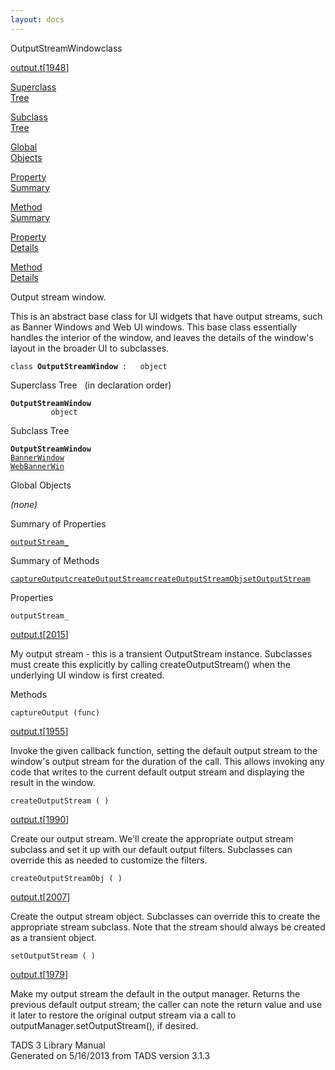 ```yaml
---
layout: docs
---
```

<span class="title">OutputStreamWindow</span><span class="type">class</span>

[output.t](../file/output.t.html)\[[1948](../source/output.t.html#1948)\]

[Superclass  
Tree](#_SuperClassTree_)

[Subclass  
Tree](#_SubClassTree_)

[Global  
Objects](#_ObjectSummary_)

[Property  
Summary](#_PropSummary_)

[Method  
Summary](#_MethodSummary_)

[Property  
Details](#_Properties_)

[Method  
Details](#_Methods_)



Output stream window.

This is an abstract base class for UI widgets that have output streams,
such as Banner Windows and Web UI windows. This base class essentially
handles the interior of the window, and leaves the details of the
window's layout in the broader UI to subclasses.

`class `**`OutputStreamWindow`**` :   object`



<span id="_SuperClassTree_"></span>



<span class="hdln">Superclass Tree</span>   (in declaration order)



**`OutputStreamWindow`**  
`         object`  
<span id="_SubClassTree_"></span>



<span class="hdln">Subclass Tree</span>  



**`OutputStreamWindow`**  
[`BannerWindow`](../object/BannerWindow.html)  
[`WebBannerWin`](../object/WebBannerWin.html)  
<span id="_ObjectSummary_"></span>



<span class="hdln">Global Objects</span>  



*(none)* <span id="_PropSummary_"></span>



<span class="hdln">Summary of Properties</span>  



[`outputStream_`](#outputStream_)

<span id="_MethodSummary_"></span>



<span class="hdln">Summary of Methods</span>  



[`captureOutput`](#captureOutput)[`createOutputStream`](#createOutputStream)[`createOutputStreamObj`](#createOutputStreamObj)[`setOutputStream`](#setOutputStream)

<span id="_Properties_"></span>



<span class="hdln">Properties</span>  



<span id="outputStream_"></span>

`outputStream_`

[output.t](../file/output.t.html)\[[2015](../source/output.t.html#2015)\]



My output stream - this is a transient OutputStream instance. Subclasses
must create this explicitly by calling createOutputStream() when the
underlying UI window is first created.



<span id="_Methods_"></span>



<span class="hdln">Methods</span>  



<span id="captureOutput"></span>

`captureOutput (func)`

[output.t](../file/output.t.html)\[[1955](../source/output.t.html#1955)\]



Invoke the given callback function, setting the default output stream to
the window's output stream for the duration of the call. This allows
invoking any code that writes to the current default output stream and
displaying the result in the window.



<span id="createOutputStream"></span>

`createOutputStream ( )`

[output.t](../file/output.t.html)\[[1990](../source/output.t.html#1990)\]



Create our output stream. We'll create the appropriate output stream
subclass and set it up with our default output filters. Subclasses can
override this as needed to customize the filters.



<span id="createOutputStreamObj"></span>

`createOutputStreamObj ( )`

[output.t](../file/output.t.html)\[[2007](../source/output.t.html#2007)\]



Create the output stream object. Subclasses can override this to create
the appropriate stream subclass. Note that the stream should always be
created as a transient object.



<span id="setOutputStream"></span>

`setOutputStream ( )`

[output.t](../file/output.t.html)\[[1979](../source/output.t.html#1979)\]



Make my output stream the default in the output manager. Returns the
previous default output stream; the caller can note the return value and
use it later to restore the original output stream via a call to
outputManager.setOutputStream(), if desired.





TADS 3 Library Manual  
Generated on 5/16/2013 from TADS version 3.1.3


